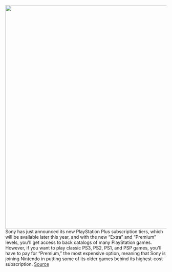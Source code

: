 <img src='https://cdn.vox-cdn.com/thumbor/21Osy7XAOxCzZqLxxOpjqwuuyU0=/0x0:2040x1360/1200x800/filters:focal(857x517:1183x843)/cdn.vox-cdn.com/uploads/chorus_image/image/70691263/vpavic_191127_untitled_0072_Edit.0.jpg' width='700px' /><br/>
Sony has just announced its new PlayStation Plus subscription tiers, which will be available later this year, and with the new “Extra” and “Premium” levels, you'll get access to back catalogs of many PlayStation games. However, if you want to play classic PS3, PS2, PS1, and PSP games, you'll have to pay for “Premium,” the most expensive option, meaning that Sony is joining Nintendo in putting some of its older games behind its highest-cost subscription.
<a href='https://www.theverge.com/2022/3/30/23003625/sony-playstation-plus-premium-retro-games-expensive-option'> Source <a/>
